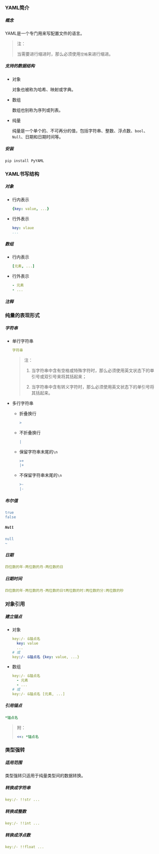 ### YAML简介

##### 概念

YAML是一个专门用来写配置文件的语言。

> 注：
>
> 当需要进行缩进时，那么必须使用`空格`来进行缩进。

##### 支持的数据结构

* 对象

    对象也被称为哈希、映射或字典。

* 数组

    数组也别称为序列或列表。

* 纯量

    纯量是一个单个的、不可再分的值，包括字符串、整数、浮点数、`bool`、`Null`、日期和日期时间等。

##### 安装

```shell script
pip install PyYAML
```

### YAML书写结构

##### 对象

* 行内表示

    ```yaml
    {key: value, ...}
    ```

* 行外表示

    ```yaml
    key: vlaue
    ...
    ```

##### 数组

* 行内表示

    ```yaml
    [元素, ...]
    ```

* 行外表示

    ```yaml
    - 元素
    - ...
    ```

##### 注释

### 纯量的表现形式

##### 字符串

* 单行字符串

    ```yaml
    字符串
    ```
    
    > 注：
    >
    > 1. 当字符串中含有空格或特殊字符时，那么必须使用英文状态下的单引号或双引号来将其括起来；
    >
    > 2. 当字符串中含有转义字符时，那么必须使用英文状态下的单引号将其括起来。

* 多行字符串

    * 折叠换行
    
        ```yaml
        >
        ```
    
    * 不折叠换行
    
        ```yaml
        |
        ```
    
    * 保留字符串末尾的`\n`
    
        ```yaml
        >+
        |+
        ```
    
    * 不保留字符串末尾的`\n`
    
        ```yaml
        >-
        |-
        ```

##### 布尔值

```yaml
true
false
```

##### `Null`

```yaml
null
~
```

##### 日期

```yaml
四位数的年-两位数的月-两位数的日
```

##### 日期时间

```yaml
四位数的年-两位数的月-两位数的日t两位数的时:两位数的分:两位数的秒
```

### 对象引用

##### 建立锚点

* 对象

    ```yaml
    key:/- &锚点名
      key: value
      ...
    # 或
    key:/- &锚点名 {key: value, ...}
    ```

* 数组

    ```yaml
    key:/- &锚点名
      - 元素
      - ...
    # 或
    key:/- &锚点名 [元素, ...]
    ```

##### 引用锚点

```yaml
*锚点名
```

> 附：
>
> ```yaml
> <<: *锚点名
> ```

### 类型强转

##### 适用范围

类型强转只适用于纯量类型间的数据转换。

##### 转换成字符串

```yaml
key:/- !!str ...
```

##### 转换成整数

```yaml
key:/- !!int ...
```

##### 转换成浮点数

```yaml
key:/- !!float ...
```